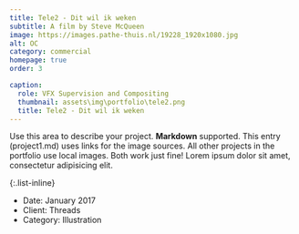 ```yaml
---
title: Tele2 - Dit wil ik weken
subtitle: A film by Steve McQueen
image: https://images.pathe-thuis.nl/19228_1920x1080.jpg
alt: OC
category: commercial
homepage: true
order: 3

caption:
  role: VFX Supervision and Compositing
  thumbnail: assets\img\portfolio\tele2.png
  title: Tele2 - Dit wil ik weken
---
```


Use this area to describe your project. **Markdown** supported. This entry (project1.md) uses links for the image sources. All other projects in the portfolio use local images. Both work just fine! Lorem ipsum dolor sit amet, consectetur adipisicing elit.

{:.list-inline}

- Date: January 2017
- Client: Threads
- Category: Illustration
